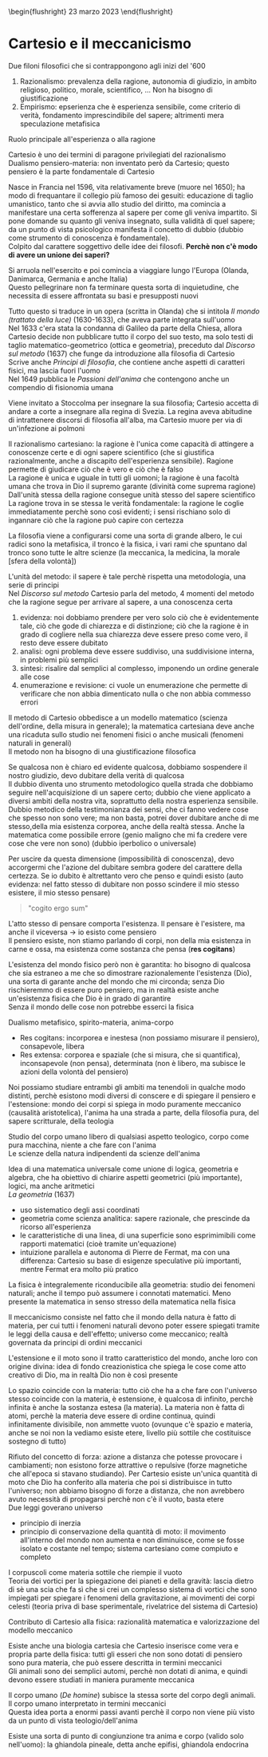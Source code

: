 \begin{flushright}
23 marzo 2023
\end{flushright}

# Cartesio e il meccanicismo

Due filoni filosofici che si contrappongono agli inizi del '600

1. Razionalismo: prevalenza della ragione, autonomia di giudizio, in ambito religioso, politico, morale, scientifico, ... Non ha bisogno di giustificazione
1. Empirismo: epserienza che è esperienza sensibile, come criterio di verità, fondamento imprescindibile del sapere; altrimenti mera speculazione metafisica

Ruolo principale all'esperienza o alla ragione

Cartesio è uno dei termini di paragone privilegiati del razionalismo  
Dualismo pensiero-materia: non inventato però da Cartesio; questo pensiero è la parte fondamentale di Cartesio

Nasce in Francia nel 1596, vita relativamente breve (muore nel 1650); ha modo di frequantare il collegio più famoso dei gesuiti: educazione di taglio umanistico, tanto che si avvia allo studio del diritto, ma comincia a manifestare una certa sofferenza al sapere per come gli veniva impartito. Si pone domande su quanto gli veniva insegnato, sulla validità di quel sapere; da un punto di vista psicologico manifesta il concetto di dubbio (dubbio come strumento di conoscenza è fondamentale).  
Colpito dal carattere soggettivo delle idee dei filosofi. **Perchè non c'è modo di avere un unione dei saperi?**  

Si arruola nell'esercito e poi comincia a viaggiare lungo l'Europa (Olanda, Danimarca, Germania e anche Italia)  
Questo pellegrinare non fa terminare questa sorta di inquietudine, che necessita di essere affrontata su basi e presupposti nuovi  

Tutto questo si traduce in un opera (scritta in Olanda) che si intitola *Il mondo (trattato della luce)* (1630-1633), che aveva parte integrata sull'uomo  
Nel 1633 c'era stata la condanna di Galileo da parte della Chiesa, allora Cartesio decide non pubblicare tutto il corpo del suo testo, ma solo testi di taglio matematico-geometrico (ottica e geometria), preceduto dal *Discorso sul metodo* (1637) che funge da introduzione alla filosofia di Cartesio  
Scrive anche *Principi di filosofia*, che contiene anche aspetti di caratteri fisici, ma lascia fuori l'uomo  
Nel 1649 pubblica le *Passioni dell'anima* che contengono anche un compendio di fisionomia umana

Viene invitato a Stoccolma per insegnare la sua filosofia; Cartesio accetta di andare a corte a insegnare alla regina di Svezia. La regina aveva abitudine di intrattenere discorsi di filosofia all'alba, ma Cartesio muore per via di un'infezione ai polmoni

Il razionalismo cartesiano: la ragione è l'unica come capacità di attingere a conoscenze certe e di ogni sapere scientifico (che si giustifica razionalmente, anche a discapito dell'esperienza sensibile). Ragione permette di giudicare ciò che è vero e ciò che è falso  
La ragione è unica e uguale in tutti gli uomoni; la ragione è una facoltà umana che trova in Dio il supremo garante (divinità come suprema ragione)  
Dall'unità stessa della ragione consegue unità stesso del sapere scientifico  
La ragione trova in se stessa le verità fondamentale: la ragione le coglie immediatamente perchè sono così evidenti; i sensi rischiano solo di ingannare ciò che la ragione può capire con certezza

La filosofia viene a configurarsi come una sorta di grande albero, le cui radici sono la metafisica, il tronco è la fisica, i vari rami che spuntano dal tronco sono tutte le altre scienze (la meccanica, la medicina, la morale [sfera della volontà])

L'unità del metodo: il sapere è tale perchè rispetta una metodologia, una serie di principi  
Nel *Discorso sul metodo* Cartesio parla del metodo, 4 momenti del metodo che la ragione segue per arrivare al sapere, a una conoscenza certa

1. evidenza: noi dobbiamo prendere per vero solo ciò che è evidentemente tale, ciò che gode di chiarezza e di distinzione; ciò che la ragione è in grado di cogliere nella sua chiarezza deve essere preso come vero, il resto deve essere dubitato
1. analisi: ogni problema deve essere suddiviso, una suddivisione interna, in problemi più semplici
1. sintesi: risalire dal semplici al complesso, imponendo un ordine generale alle cose
1. enumerazione e revisione: ci vuole un enumerazione che permette di verificare che non abbia dimenticato nulla o che non abbia commesso errori

Il metodo di Cartesio obbedisce a un modello matematico (scienza dell'ordine, della misura in generale); la matematica cartesiana deve anche una ricaduta sullo studio nei fenomeni fisici o anche musicali (fenomeni naturali in generali)  
Il metodo non ha bisogno di una giustificazione filosofica

Se qualcosa non è chiaro ed evidente qualcosa, dobbiamo sospendere il nostro giudizio, devo dubitare della verità di qualcosa  
Il dubbio diventa uno strumento metodologico quella strada che dobbiamo seguire nell'acquisizione di un sapere certo; dubbio che viene applicato a diversi ambiti della nostra vita, soprattutto della nostra esperienza sensibile.  
Dubbio metodico della testimonianza dei sensi, che ci fanno vedere cose che spesso non sono vere; ma non basta, potrei dover dubitare anche di me stesso,della mia esistenza corporea, anche della realtà stessa. Anche la matematica come possibile errore (genio maligno che mi fa credere vere cose che vere non sono) (dubbio iperbolico o universale)

Per uscire da questa dimensione (impossibilità di conoscenza), devo accorgermi che l'azione del dubitare sembra godere del carattere della certezza. Se io dubito è altrettanto vero che penso e quindi esisto (auto evidenza: nel fatto stesso di dubitare non posso scindere il mio stesso esistere, il mio stesso pensare)

> "cogito ergo sum"  

L'atto stesso di pensare comporta l'esistenza. Il pensare è l'esistere, ma anche il viceversa &rarr; io esisto come pensiero  
Il pensiero esiste, non stiamo parlando di corpi, non della mia esistenza in carne e ossa, ma esistenza come sostanza che pensa (**res cogitans**)

L'esistenza del mondo fisico però non è garantita: ho bisogno di qualcosa che sia estraneo a me che so dimostrare razionalemente l'esistenza (Dio), una sorta di garante anche del mondo che mi circonda; senza Dio rischieremmo di essere puro pensiero, ma in realtà esiste anche un'esistenza fisica che Dio è in grado di garantire  
Senza il mondo delle cose non potrebbe esserci la fisica

Dualismo metafisico, spirito-materia, anima-corpo

- Res cogitans: incorporea e inestesa (non possiamo misurare il pensiero), consapevole, libera
- Res extensa: corporea e spaziale (che si misura, che si quantifica), inconsapevole (non pensa), determinata (non è libero, ma subisce le azioni della volontà del pensiero)

Noi possiamo studiare entrambi gli ambiti ma tenendoli in qualche modo distinti, perchè esistono modi diversi di conscere e di spiegare il pensiero e l'estensione: mondo dei corpi si spiega in modo puramente meccanico (causalità aristotelica), l'anima ha una strada a parte, della filosofia pura, del sapere scritturale, della teologia

Studio del corpo umano libero di qualsiasi aspetto teologico, corpo come pura macchina, niente a che fare con l'anima  
Le scienze della natura indipendenti da scienze dell'anima

Idea di una matematica universale come unione di logica, geometria e algebra, che ha obiettivo di chiarire aspetti geometrici (più importante), logici, ma anche aritmetici  
*La geometria* (1637)
 
- uso sistematico degli assi coordinati
- geometria come scienza analitica: sapere razionale, che prescinde da ricorso all'esperienza
- le caratteristiche di una linea, di una superficie sono esprimimibili come rapporti matematici (cioè tramite un'equazione)
- intuizione parallela e autonoma di Pierre de Fermat, ma con una differenza: Cartesio su base di esigenze speculative più importanti, mentre Fermat era molto più pratico

La fisica è integralemente riconducibile alla geometria: studio dei fenomeni naturali; anche il tempo può assumere i connotati matematici. Meno presente la matematica in senso stresso della matematica nella fisica

Il meccanicismo consiste nel fatto che il mondo della natura è fatto di materia, per cui tutti i fenomeni naturali devono poter essere spiegati tramite le leggi della causa e dell'effetto; universo come meccanico; realtà governata da principi di ordini meccanici

L'estensione e il moto sono il tratto caratteristico del mondo, anche loro con origine divina: idea di fondo creazionistica che spiega le cose come atto creativo di Dio, ma in realtà Dio non è così presente

Lo spazio coincide con la materia: tutto ciò che ha a che fare con l'universo stesso coincide con la materia, è estensione, è qualcosa di infinito, perchè infinita è anche la sostanza estesa (la materia). La materia non è fatta di atomi, perchè la materia deve essere di ordine continua, quindi infinitamente divisibile, non ammette vuoto (ovunque c'è spazio e materia, anche se noi non la vediamo esiste etere, livello più sottile che costituisce sostegno di tutto)

Rifiuto del concetto di forza: azione a distanza che potesse provocare i cambiamenti; non esistono forze attrattive o repulsive (forze magnetiche che all'epoca si stavano studiando). Per Cartesio esiste un'unica quantità di moto che Dio ha conferito alla materia che poi si distribuisce in tutto l'universo; non abbiamo bisogno di forze a distanza, che non avrebbero avuto necessità di propagarsi perchè non c'è il vuoto, basta etere  
Due leggi goverano universo

* principio di inerzia
* principio di conservazione della quantità di moto: il movimento all'interno del mondo non aumenta e non diminuisce, come se fosse isolato e costante nel tempo; sistema cartesiano come compiuto e completo

I corpuscoli come materia sottile che riempie il vuoto  
Teoria dei vortici per la spiegazione dei pianeti e della gravità: lascia dietro di sè una scia che fa sì che si crei un complesso sistema di vortici che sono impiegati per spiegare i fenomeni della gravitazione, ai movimenti dei corpi celesti (teoria priva di base sperimentale, rivelatrice del sistema di Cartesio)

Contributo di Cartesio alla fisica: razionalità matematica e valorizzazione del modello meccanico

Esiste anche una biologia cartesia che Cartesio inserisce come vera e propria parte della fisica: tutti gli esseri che non sono dotati di pensiero sono pura materia, che può essere descritta in termini meccanici  
Gli animali sono dei semplici automi, perchè non dotati di anima, e quindi devono essere studiati in maniera puramente meccanica

Il corpo umano (*De homine*) subisce la stessa sorte del corpo degli animali. Il corpo umano interpretato in termini meccanici   
Questa idea porta a enormi passi avanti perchè il corpo non viene più visto da un punto di vista teologio/dell'anima

Esiste una sorta di punto di congiunzione tra anima e corpo (valido solo nell'uomo): la ghiandola pineale, detta anche epifisi, ghiandola endocrina